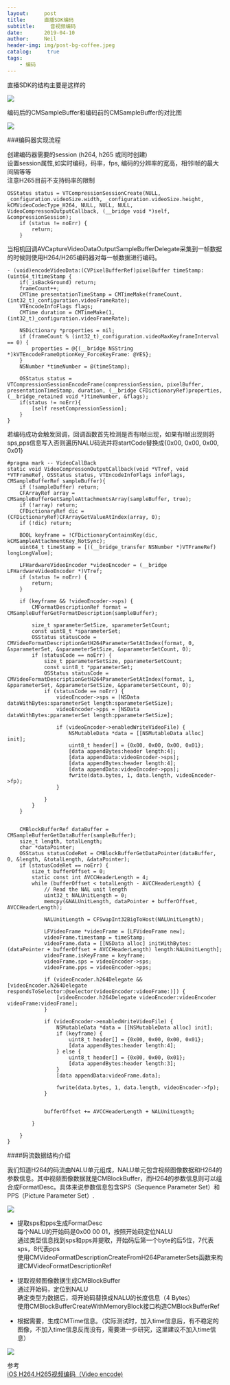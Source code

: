 ```yaml
---
layout:     post
title:      直播SDK编码
subtitle:	  音视频编码
date:       2019-04-10
author:     Neil
header-img: img/post-bg-coffee.jpeg
catalog: 	 true
tags:
    - 编码
---
```


直播SDK的结构主要是这样的

![](https://ws4.sinaimg.cn/large/006tKfTcly1g1oq6ytkx8j30sg0d3jrq.jpg)


编码后的CMSampleBuffer和编码前的CMSampleBuffer的对比图

![](https://ws2.sinaimg.cn/large/006tNc79ly1g1xynodyuqj30e409vaa9.jpg)


###编码器实现流程

创建编码器需要的session (h264, h265 或同时创建)  
设置session属性,如实时编码，码率，fps, 编码的分辨率的宽高，相邻I帧的最大间隔等等  
注意H265目前不支持码率的限制

```
OSStatus status = VTCompressionSessionCreate(NULL, _configuration.videoSize.width, _configuration.videoSize.height, kCMVideoCodecType_H264, NULL, NULL, NULL, VideoCompressonOutputCallback, (__bridge void *)self, &compressionSession);
    if (status != noErr) {
        return;
    }
```

当相机回调AVCaptureVideoDataOutputSampleBufferDelegate采集到一帧数据的时候则使用H264/H265编码器对每一帧数据进行编码。

```
- (void)encodeVideoData:(CVPixelBufferRef)pixelBuffer timeStamp:(uint64_t)timeStamp {
    if(_isBackGround) return;
    frameCount++;
    CMTime presentationTimeStamp = CMTimeMake(frameCount, (int32_t)_configuration.videoFrameRate);
    VTEncodeInfoFlags flags;
    CMTime duration = CMTimeMake(1, (int32_t)_configuration.videoFrameRate);

    NSDictionary *properties = nil;
    if (frameCount % (int32_t)_configuration.videoMaxKeyframeInterval == 0) {
        properties = @{(__bridge NSString *)kVTEncodeFrameOptionKey_ForceKeyFrame: @YES};
    }
    NSNumber *timeNumber = @(timeStamp);

    OSStatus status = VTCompressionSessionEncodeFrame(compressionSession, pixelBuffer, presentationTimeStamp, duration, (__bridge CFDictionaryRef)properties, (__bridge_retained void *)timeNumber, &flags);
    if(status != noErr){
        [self resetCompressionSession];
    }
}
```

若编码成功会触发回调，回调函数首先检测是否有I帧出现，如果有I帧出现则将sps,pps信息写入否则遍历NALU码流并将startCode替换成{0x00, 0x00, 0x00, 0x01}

```
#pragma mark -- VideoCallBack
static void VideoCompressonOutputCallback(void *VTref, void *VTFrameRef, OSStatus status, VTEncodeInfoFlags infoFlags, CMSampleBufferRef sampleBuffer){
    if (!sampleBuffer) return;
    CFArrayRef array = CMSampleBufferGetSampleAttachmentsArray(sampleBuffer, true);
    if (!array) return;
    CFDictionaryRef dic = (CFDictionaryRef)CFArrayGetValueAtIndex(array, 0);
    if (!dic) return;

    BOOL keyframe = !CFDictionaryContainsKey(dic, kCMSampleAttachmentKey_NotSync);
    uint64_t timeStamp = [((__bridge_transfer NSNumber *)VTFrameRef) longLongValue];

    LFHardwareVideoEncoder *videoEncoder = (__bridge LFHardwareVideoEncoder *)VTref;
    if (status != noErr) {
        return;
    }

    if (keyframe && !videoEncoder->sps) {
        CMFormatDescriptionRef format = CMSampleBufferGetFormatDescription(sampleBuffer);

        size_t sparameterSetSize, sparameterSetCount;
        const uint8_t *sparameterSet;
        OSStatus statusCode = CMVideoFormatDescriptionGetH264ParameterSetAtIndex(format, 0, &sparameterSet, &sparameterSetSize, &sparameterSetCount, 0);
        if (statusCode == noErr) {
            size_t pparameterSetSize, pparameterSetCount;
            const uint8_t *pparameterSet;
            OSStatus statusCode = CMVideoFormatDescriptionGetH264ParameterSetAtIndex(format, 1, &pparameterSet, &pparameterSetSize, &pparameterSetCount, 0);
            if (statusCode == noErr) {
                videoEncoder->sps = [NSData dataWithBytes:sparameterSet length:sparameterSetSize];
                videoEncoder->pps = [NSData dataWithBytes:pparameterSet length:pparameterSetSize];

                if (videoEncoder->enabledWriteVideoFile) {
                    NSMutableData *data = [[NSMutableData alloc] init];
                    uint8_t header[] = {0x00, 0x00, 0x00, 0x01};
                    [data appendBytes:header length:4];
                    [data appendData:videoEncoder->sps];
                    [data appendBytes:header length:4];
                    [data appendData:videoEncoder->pps];
                    fwrite(data.bytes, 1, data.length, videoEncoder->fp);
                }

            }
        }
    }


    CMBlockBufferRef dataBuffer = CMSampleBufferGetDataBuffer(sampleBuffer);
    size_t length, totalLength;
    char *dataPointer;
    OSStatus statusCodeRet = CMBlockBufferGetDataPointer(dataBuffer, 0, &length, &totalLength, &dataPointer);
    if (statusCodeRet == noErr) {
        size_t bufferOffset = 0;
        static const int AVCCHeaderLength = 4;
        while (bufferOffset < totalLength - AVCCHeaderLength) {
            // Read the NAL unit length
            uint32_t NALUnitLength = 0;
            memcpy(&NALUnitLength, dataPointer + bufferOffset, AVCCHeaderLength);

            NALUnitLength = CFSwapInt32BigToHost(NALUnitLength);

            LFVideoFrame *videoFrame = [LFVideoFrame new];
            videoFrame.timestamp = timeStamp;
            videoFrame.data = [[NSData alloc] initWithBytes:(dataPointer + bufferOffset + AVCCHeaderLength) length:NALUnitLength];
            videoFrame.isKeyFrame = keyframe;
            videoFrame.sps = videoEncoder->sps;
            videoFrame.pps = videoEncoder->pps;

            if (videoEncoder.h264Delegate && [videoEncoder.h264Delegate respondsToSelector:@selector(videoEncoder:videoFrame:)]) {
                [videoEncoder.h264Delegate videoEncoder:videoEncoder videoFrame:videoFrame];
            }

            if (videoEncoder->enabledWriteVideoFile) {
                NSMutableData *data = [[NSMutableData alloc] init];
                if (keyframe) {
                    uint8_t header[] = {0x00, 0x00, 0x00, 0x01};
                    [data appendBytes:header length:4];
                } else {
                    uint8_t header[] = {0x00, 0x00, 0x01};
                    [data appendBytes:header length:3];
                }
                [data appendData:videoFrame.data];

                fwrite(data.bytes, 1, data.length, videoEncoder->fp);
            }


            bufferOffset += AVCCHeaderLength + NALUnitLength;

        }

    }
}
```

####码流数据结构介绍

我们知道H264的码流由NALU单元组成，NALU单元包含视频图像数据和H264的参数信息。其中视频图像数据就是CMBlockBuffer，而H264的参数信息则可以组合成FormatDesc。具体来说参数信息包含SPS（Sequence Parameter Set）和PPS（Picture Parameter Set）.

![](https://ws4.sinaimg.cn/large/006tNc79ly1g1xyrj7z6aj30ik04w3yj.jpg)

- 提取sps和pps生成FormatDesc  
	每个NALU的开始码是0x00 00 01，按照开始码定位NALU  
	通过类型信息找到sps和pps并提取，开始码后第一个byte的后5位，7代表sps，8代表pps  
	使用CMVideoFormatDescriptionCreateFromH264ParameterSets函数来构建CMVideoFormatDescriptionRef

- 提取视频图像数据生成CMBlockBuffer  
	通过开始码，定位到NALU  
	确定类型为数据后，将开始码替换成NALU的长度信息（4 Bytes）  
	使用CMBlockBufferCreateWithMemoryBlock接口构造CMBlockBufferRef

- 根据需要，生成CMTime信息。（实际测试时，加入time信息后，有不稳定的图像，不加入time信息反而没有，需要进一步研究，这里建议不加入time信息）


![](https://ws3.sinaimg.cn/large/006tNc79ly1g1xyv6l2aqj30il088mxv.jpg)

参考  
[iOS H264,H265视频编码（Video encode)](https://juejin.im/post/5a8fe3def265da4e8e78781b)
